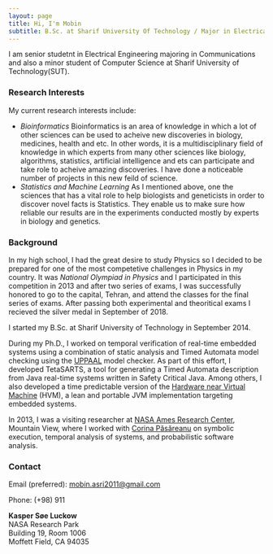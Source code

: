 ```yaml
---
layout: page
title: Hi, I'm Mobin
subtitle: B.Sc. at Sharif University Of Technology / Major in Electrical Engineering / Minor in Computer Science
---
```


I am senior studetnt in Electrical Engineering majoring in Communications and also a minor student of Computer Science at Sharif University of Technology(SUT).

### Research Interests
My current research interests include:

- *Bioinformatics* Bioinformatics is an area of knowledge in which a lot of other sciences can be used to acheive new discoveries in biology, medicines, health and etc. In other words, it is a multidisciplinary field of knowledge in which experts from many other sciences like biology, algorithms, statistics, artificial intelligence and ets can participate and take role to acheive amazing discoveries. I have done a noticeable number of projects in this new feild of science. 
- *Statistics and Machine Learning* As I mentioned above, one the sciences that has a vital role to help biologists and geneticists in order to discover novel facts is Statistics. They enable us to make sure how reliable our results are in the experiments conducted mostly by experts in biology and genetics.

### Background

In my high school, I had the great desire to study Physics so I decided to be prepared for one of the most competetive challenges in Physics in my country. It was *National Olympiad in Physics* and I participated in this competition in 2013 and after two series of exams, I was successfully honored to go to the capital, Tehran, and attend the classes for the final series of exams. After passing both experimental and theoritical exams I recieved the silver medal in September of 2018.

I started my B.Sc. at Sharif University of Technology in September 2014.

During my Ph.D., I worked on temporal verification of real-time embedded systems using a combination of static analysis and Timed Automata model checking using the [UPPAAL](http://www.uppaal.org/) model checker. As part of this effort, I developed TetaSARTS, a tool for generating a Timed Automata description from Java real-time systems written in Safety Critical Java. Among others, I also developed a time predictable version of the [Hardware near Virtual Machine](http://www.icelab.dk/) (HVM), a lean and portable JVM implementation targeting embedded systems.

In 2013, I was a visiting researcher at [NASA Ames Research Center](https://www.nasa.gov/centers/ames/home/index.html), Mountain View, where I worked with [Corina Păsăreanu](https://ti.arc.nasa.gov/profile/pcorina/) on symbolic execution, temporal analysis of systems, and probabilistic software analysis.


### Contact
Email (preferred): mobin.asri2011@gmail.com 

Phone: (+98) 911 

**Kasper Søe Luckow**  
NASA Research Park  
Building 19, Room 1006  
Moffett Field, CA 94035  

